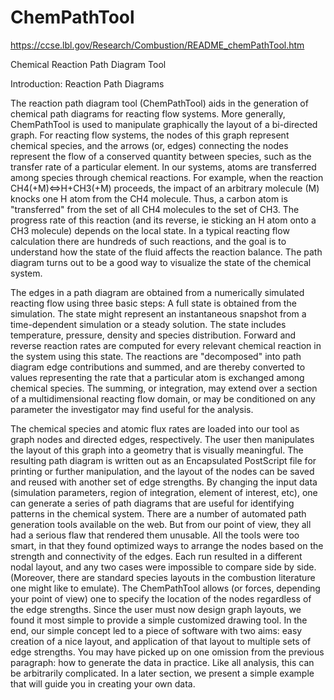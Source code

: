# ChemPathTool

https://ccse.lbl.gov/Research/Combustion/README_chemPathTool.htm

Chemical Reaction Path Diagram Tool

Introduction: Reaction Path Diagrams

The reaction path diagram tool (ChemPathTool) aids in the generation of chemical path diagrams for reacting flow systems.  More generally, ChemPathTool is used to manipulate graphically the layout of a bi-directed graph.  For reacting flow systems, the nodes of this graph represent chemical species, and the arrows (or, edges) connecting the nodes represent the flow of a conserved quantity between species, such as the transfer rate of a particular element.
In our systems, atoms are transferred among species through chemical reactions.  For example, when the reaction CH4(+M)<=>H+CH3(+M) proceeds, the impact of an arbitrary molecule (M) knocks one H atom from the CH4 molecule.  Thus, a carbon atom is "transferred" from the set of all CH4 molecules to the set of CH3.  The progress rate of this reaction (and its reverse, ie sticking an H atom onto a CH3 molecule) depends on the local state.  In a typical reacting flow calculation there are hundreds of such reactions, and the goal is to understand how the state of the fluid affects the reaction balance.  The path diagram turns out to be a good way to visualize the state of the chemical system.
   
The edges in a path diagram are obtained from a numerically simulated reacting flow using three basic steps:
A full state is obtained from the simulation.  The state might represent an instantaneous snapshot from a time-dependent simulation or a steady solution.  The state includes temperature, pressure, density and species distribution.
Forward and reverse reaction rates are computed for every relevant chemical reaction in the system using this state.
The reactions are "decomposed" into path diagram edge contributions and summed, and are thereby converted to values representing the rate that a particular atom is exchanged among chemical species.  The summing, or integration, may extend over a section of a multidimensional reacting flow domain, or may be conditioned on any parameter the investigator may find useful for the analysis.
 
The chemical species and atomic flux rates are loaded into our tool as graph nodes and directed edges, respectively.  The user then manipulates the layout of this graph into a geometry that is visually meaningful.  The resulting path diagram is written out as an Encapsulated PostScript file for printing or further manipulation, and the layout of the nodes can be saved and reused with another set of edge strengths.  By changing the input data (simulation parameters, region of integration, element of interest, etc), one can generate a series of path diagrams that are useful for identifying patterns in the chemical system.
There are a number of automated path generation tools available on the web.  But from our point of view, they all had a serious flaw that rendered them unusable.  All the tools were too smart, in that they found optimized ways to arrange the nodes based on the strength and connectivity of the edges.  Each run resulted in a different nodal layout, and any two cases were impossible to compare side by side.  (Moreover, there are standard species layouts in the combustion literature one might like to emulate).  The ChemPathTool allows (or forces, depending your point of view) one to specify the location of the nodes regardless of the edge strengths.  Since the user must now design graph layouts, we found it most simple to provide a simple customized drawing tool.  In the end, our simple concept led to a piece of software with two aims: easy creation of a nice layout, and application of that layout to multiple sets of edge strengths.
You may have picked up on one omission from the previous paragraph: how to generate the data in practice.  Like all analysis, this can be arbitrarily complicated.  In a later section, we present a simple example that will guide you in creating your own data.
